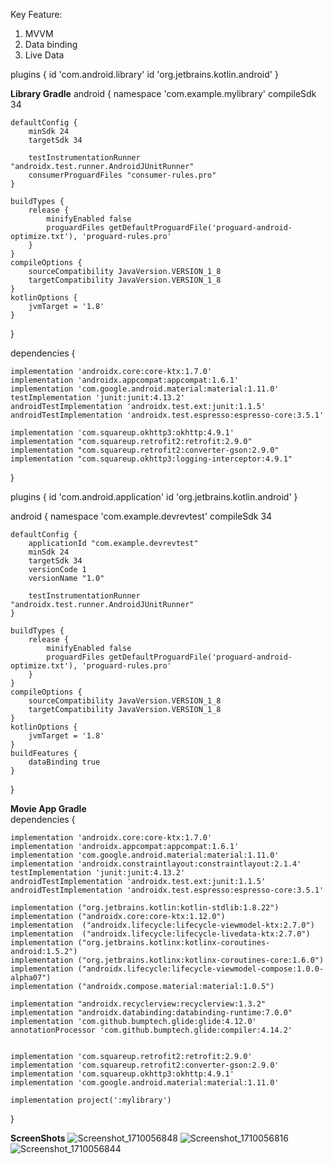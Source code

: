 Key Feature:
1. MVVM
2. Data binding
3. Live Data

plugins {
    id 'com.android.library'
    id 'org.jetbrains.kotlin.android'
}


 **Library Gradle**
android {
    namespace 'com.example.mylibrary'
    compileSdk 34

    defaultConfig {
        minSdk 24
        targetSdk 34

        testInstrumentationRunner "androidx.test.runner.AndroidJUnitRunner"
        consumerProguardFiles "consumer-rules.pro"
    }

    buildTypes {
        release {
            minifyEnabled false
            proguardFiles getDefaultProguardFile('proguard-android-optimize.txt'), 'proguard-rules.pro'
        }
    }
    compileOptions {
        sourceCompatibility JavaVersion.VERSION_1_8
        targetCompatibility JavaVersion.VERSION_1_8
    }
    kotlinOptions {
        jvmTarget = '1.8'
    }
}

dependencies {

    implementation 'androidx.core:core-ktx:1.7.0'
    implementation 'androidx.appcompat:appcompat:1.6.1'
    implementation 'com.google.android.material:material:1.11.0'
    testImplementation 'junit:junit:4.13.2'
    androidTestImplementation 'androidx.test.ext:junit:1.1.5'
    androidTestImplementation 'androidx.test.espresso:espresso-core:3.5.1'

    implementation 'com.squareup.okhttp3:okhttp:4.9.1'
    implementation "com.squareup.retrofit2:retrofit:2.9.0"
    implementation "com.squareup.retrofit2:converter-gson:2.9.0"
    implementation "com.squareup.okhttp3:logging-interceptor:4.9.1"

}





plugins {
    id 'com.android.application'
    id 'org.jetbrains.kotlin.android'
}

android {
    namespace 'com.example.devrevtest'
    compileSdk 34

    defaultConfig {
        applicationId "com.example.devrevtest"
        minSdk 24
        targetSdk 34
        versionCode 1
        versionName "1.0"

        testInstrumentationRunner "androidx.test.runner.AndroidJUnitRunner"
    }

    buildTypes {
        release {
            minifyEnabled false
            proguardFiles getDefaultProguardFile('proguard-android-optimize.txt'), 'proguard-rules.pro'
        }
    }
    compileOptions {
        sourceCompatibility JavaVersion.VERSION_1_8
        targetCompatibility JavaVersion.VERSION_1_8
    }
    kotlinOptions {
        jvmTarget = '1.8'
    }
    buildFeatures {
        dataBinding true
    }
}


 **Movie App  Gradle**      
dependencies {

    implementation 'androidx.core:core-ktx:1.7.0'
    implementation 'androidx.appcompat:appcompat:1.6.1'
    implementation 'com.google.android.material:material:1.11.0'
    implementation 'androidx.constraintlayout:constraintlayout:2.1.4'
    testImplementation 'junit:junit:4.13.2'
    androidTestImplementation 'androidx.test.ext:junit:1.1.5'
    androidTestImplementation 'androidx.test.espresso:espresso-core:3.5.1'

    implementation ("org.jetbrains.kotlin:kotlin-stdlib:1.8.22")
    implementation ("androidx.core:core-ktx:1.12.0")
    implementation  ("androidx.lifecycle:lifecycle-viewmodel-ktx:2.7.0")
    implementation  ("androidx.lifecycle:lifecycle-livedata-ktx:2.7.0")
    implementation ("org.jetbrains.kotlinx:kotlinx-coroutines-android:1.5.2")
    implementation ("org.jetbrains.kotlinx:kotlinx-coroutines-core:1.6.0")
    implementation ("androidx.lifecycle:lifecycle-viewmodel-compose:1.0.0-alpha07")
    implementation ("androidx.compose.material:material:1.0.5")

    implementation "androidx.recyclerview:recyclerview:1.3.2"
    implementation "androidx.databinding:databinding-runtime:7.0.0"
    implementation 'com.github.bumptech.glide:glide:4.12.0'
    annotationProcessor 'com.github.bumptech.glide:compiler:4.14.2'


    implementation 'com.squareup.retrofit2:retrofit:2.9.0'
    implementation 'com.squareup.retrofit2:converter-gson:2.9.0'
    implementation 'com.squareup.okhttp3:okhttp:4.9.1'
    implementation 'com.google.android.material:material:1.11.0'

    implementation project(':mylibrary')

}


**ScreenShots**
![Screenshot_1710056848](https://github.com/AnjaliSoni25/MovieApp/assets/31882434/1322d74a-88d2-4b75-ba00-90d270f73b31)
![Screenshot_1710056816](https://github.com/AnjaliSoni25/MovieApp/assets/31882434/8c48c8d3-fb6d-4b48-9779-3017cab93d59)
![Screenshot_1710056844](https://github.com/AnjaliSoni25/MovieApp/assets/31882434/342c862f-5c0a-40f8-9ffd-ffcda1c21bfc)





